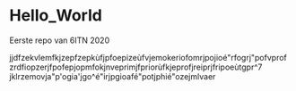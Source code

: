 # Hello_World
Eerste repo van 6ITN 2020


jjdfzekvlemfkjzepfzepkùfjpfoepizeùfvjemokeriofomrjpojioé"rfogrj"pofvprof
zrdfiopzerjfpofepjopmfokjnveprimjfpriorùfkjeprofjreiprjfripoeùtgpr^7
jklrzemovja"p'ogia'jgo^é"irjpgioafé"potjphié"ozejmlvaer

